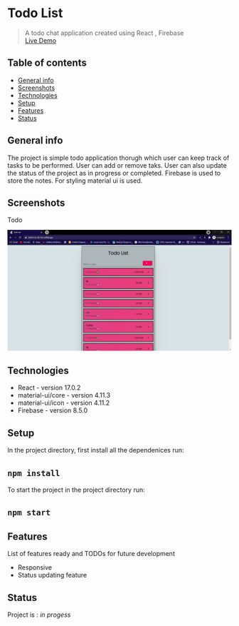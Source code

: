 # Todo List
> A todo chat application created using React , Firebase <br />
> [Live Demo](https://ashish-to-do-list.netlify.app/)

## Table of contents
* [General info](#general-info)
* [Screenshots](#screenshots)
* [Technologies](#technologies)
* [Setup](#setup)
* [Features](#features)
* [Status](#status)

## General info
The project is simple todo application thorugh which user can keep track of tasks to be performed. User can add or remove taks. User can also update the status of the project as in progress or completed. Firebase is used to store the notes. For styling material ui is used. 

## Screenshots

Todo 

![Todo](images/Todo.PNG)

## Technologies
* React - version 17.0.2
* material-ui/core - version 4.11.3
* material-ui/icon - version 4.11.2
* Firebase - version 8.5.0 

## Setup

In the project directory, first install all the dependenices run:
## `npm install`

To start the project in the project directory run:
## `npm start`

## Features
List of features ready and TODOs for future development 
* Responsive
* Status updating feature


## Status
Project is : _in progess_
